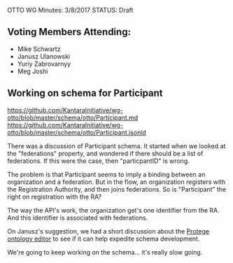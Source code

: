 OTTO WG Minutes: 3/8/2017
STATUS: Draft

## Voting Members Attending:
 - Mike Schwartz
 - Janusz Ulanowski
 - Yuriy Zabrovarnyy
 - Meg Joshi
 
## Working on schema for Participant

https://github.com/KantaraInitiative/wg-otto/blob/master/schema/otto/Participant.md
https://github.com/KantaraInitiative/wg-otto/blob/master/schema/otto/Participant.jsonld
  
There was a discussion of Participant schema. It started when we 
looked at the "federations" property, and wondered if there should 
be a list of federations. If this were the case, then 
"particpantID" is wrong. 

The problem is that Participant seems to imply a binding between
an organization and a federation. But in the flow, an organization
registers with the Registration Authority, and then joins federations.
So is "Participant" the right on registration with the RA? 

The way the API's work, the organization get's one identifier from the
RA. And this identifier is associated with federations.

On Janusz's suggestion, we had a short discussion about the 
[Protege ontology editor](http://protege.stanford.edu/)
to see if it can help expedite schema development.

We're going to keep working on the schema... it's really slow going.